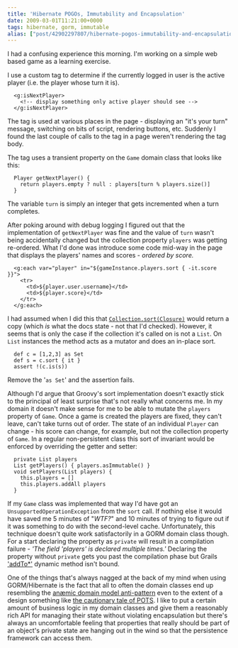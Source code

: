 ```yaml
---
title: 'Hibernate POGOs, Immutability and Encapsulation'
date: 2009-03-01T11:21:00+0000
tags: hibernate, gorm, immutable
alias: ["post/42902297807/hibernate-pogos-immutability-and-encapsulation/"]
---
```


I had a confusing experience this morning. I'm working on a simple web based game as a learning exercise.

I use a custom tag to determine if the currently logged in user is the active player (i.e. the player whose turn it is).

      <g:isNextPlayer>
        <!-- display something only active player should see -->
      </g:isNextPlayer>

The tag is used at various places in the page - displaying an "it's your turn" message, switching on bits of script, rendering buttons, etc. Suddenly I found the last couple of calls to the tag in a page weren't rendering the tag body.

<!-- more -->

The tag uses a transient property on the `Game` domain class that looks like this:

      Player getNextPlayer() {
        return players.empty ? null : players[turn % players.size()]
      }

The variable `turn` is simply an integer that gets incremented when a turn completes.

After poking around with debug logging I figured out that the implementation of `getNextPlayer` was fine and the value of `turn` wasn't being accidentally changed but the collection property `players` was getting re-ordered. What I'd done was introduce some code mid-way in the page that displays the players' names and scores - _ordered by score._

      <g:each var="player" in="${gameInstance.players.sort { -it.score }}">
        <tr>
          <td>${player.user.username}</td>
          <td>${player.score}</td>
        </tr>
      </g:each>

I had assumed when I did this that [`Collection.sort(Closure)`][1] would return a copy (which _is_ what the docs state - not that I'd checked). However, it seems that is only the case if the collection it's called on is not a `List`. On `List` instances the method acts as a mutator and does an in-place sort.

      def c = [1,2,3] as Set
      def s = c.sort { it }
      assert !(c.is(s))

Remove the '`as Set`' and the assertion fails.

Although I'd argue that Groovy's sort implementation doesn't exactly stick to the principal of least surprise that's not really what concerns me. In my domain it doesn't make sense for me to be able to mutate the `players` property of `Game`. Once a game is created the players are fixed, they can't leave, can't take turns out of order. The state of an individual `Player` can change - his score can change, for example, but not the collection property of `Game`. In a regular non-persistent class this sort of invariant would be enforced by overriding the getter and setter:

      private List players
      List getPlayers() { players.asImmutable() }
      void setPlayers(List players) {
        this.players = []
        this.players.addAll players
      }

If my `Game` class was implemented that way I'd have got an `UnsupportedOperationException` from the `sort` call. If nothing else it would have saved me 5 minutes of "_WTF?_" and 10 minutes of trying to figure out if it was something to do with the second-level cache. Unfortunately, this technique doesn't quite work satisfactorily in a GORM domain class though. For a start declaring the property as `private` will result in a compilation failure - _'The field 'players' is declared multiple times.'_ Declaring the property without `private` gets you past the compilation phase but Grails ['addTo*'][2] dynamic method isn't bound.

One of the things that's always nagged at the back of my mind when using GORM/Hibernate is the fact that all to often the domain classes end up resembling the [an&aelig;mic domain model anti-pattern][3] even to the extent of a design something like [the cautionary tale of POTS][4]. I like to put a certain amount of business logic in my domain classes and give them a reasonably rich API for managing their state without violating encapsulation but there's always an uncomfortable feeling that properties that really should be part of an object's private state are hanging out in the wind so that the persistence framework can access them.

[1]: http://groovy.codehaus.org/groovy-jdk/java/util/Collection.html#sort(groovy.lang.Closure)
[2]: http://grails.org/doc/1.1.x/ref/Domain%20Classes/addTo.html
[3]: http://en.wikipedia.org/wiki/Anemic_Domain_Model
[4]: http://www.stateofflow.com/journal/57/object-disorientation
